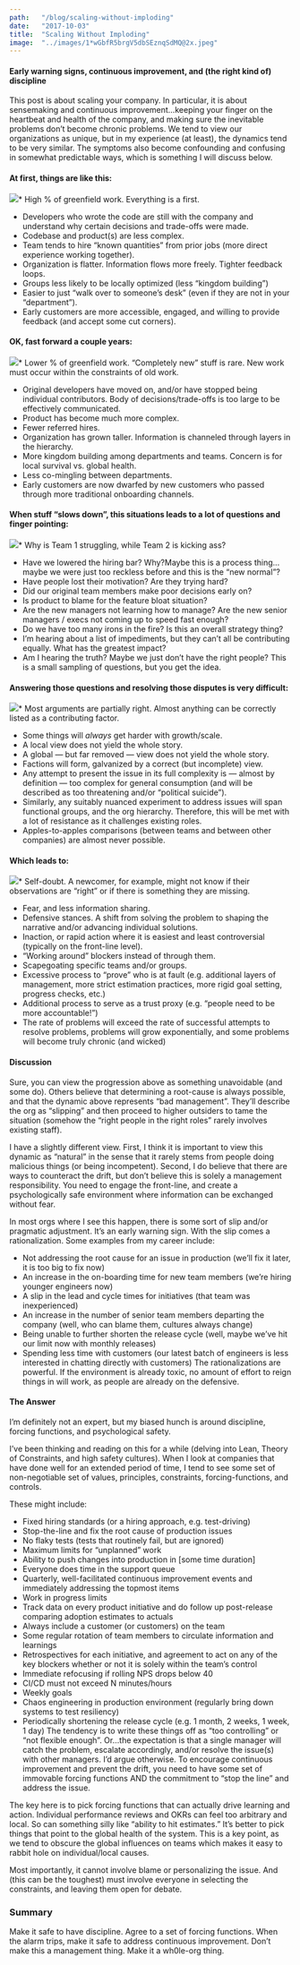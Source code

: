 ```yaml
---
path:	"/blog/scaling-without-imploding"
date:	"2017-10-03"
title:	"Scaling Without Imploding"
image:	"../images/1*wGbfR5brgV5dbSEznqSdMQ@2x.jpeg"
---
```


#### Early warning signs, continuous improvement, and (the right kind of) discipline

This post is about scaling your company. In particular, it is about sensemaking and continuous improvement…keeping your finger on the heartbeat and health of the company, and making sure the inevitable problems don’t become chronic problems. We tend to view our organizations as unique, but in my experience (at least), the dynamics tend to be very similar. The symptoms also become confounding and confusing in somewhat predictable ways, which is something I will discuss below.

#### **At first, things are like this:**

![](../images/1*wGbfR5brgV5dbSEznqSdMQ@2x.jpeg)* High % of greenfield work. Everything is a first.
* Developers who wrote the code are still with the company and understand why certain decisions and trade-offs were made.
* Codebase and product(s) are less complex.
* Team tends to hire “known quantities” from prior jobs (more direct experience working together).
* Organization is flatter. Information flows more freely. Tighter feedback loops.
* Groups less likely to be locally optimized (less “kingdom building”)
* Easier to just “walk over to someone’s desk” (even if they are not in your “department”).
* Early customers are more accessible, engaged, and willing to provide feedback (and accept some cut corners).
#### **OK, fast forward a couple years:**

![](../images/1*xr-Ty5xGmAuDszbo6WpHGQ@2x.jpeg)* Lower % of greenfield work. “Completely new” stuff is rare. New work must occur within the constraints of old work.
* Original developers have moved on, and/or have stopped being individual contributors. Body of decisions/trade-offs is too large to be effectively communicated.
* Product has become much more complex.
* Fewer referred hires.
* Organization has grown taller. Information is channeled through layers in the hierarchy.
* More kingdom building among departments and teams. Concern is for local survival vs. global health.
* Less co-mingling between departments.
* Early customers are now dwarfed by new customers who passed through more traditional onboarding channels.
#### **When stuff “slows down”, this situations leads to a lot of questions and finger pointing:**

![](../images/1*LFzKmbxPiTaJAWqwnYRP1w@2x.jpeg)* Why is Team 1 struggling, while Team 2 is kicking ass?
* Have we lowered the hiring bar? Why?Maybe this is a process thing…maybe we were just too reckless before and this is the “new normal”?
* Have people lost their motivation? Are they trying hard?
* Did our original team members make poor decisions early on?
* Is product to blame for the feature bloat situation?
* Are the new managers not learning how to manage? Are the new senior managers / execs not coming up to speed fast enough?
* Do we have too many irons in the fire? Is this an overall strategy thing?
* I’m hearing about a list of impediments, but they can’t all be contributing equally. What has the greatest impact?
* Am I hearing the truth? Maybe we just don’t have the right people?
This is a small sampling of questions, but you get the idea.

#### Answering those questions and resolving those disputes is very difficult:

![](../images/1*L_3NNTU5eYAMga3u5jQjQA@2x.jpeg)* Most arguments are partially right. Almost anything can be correctly listed as a contributing factor.
* Some things will *always* get harder with growth/scale.
* A local view does not yield the whole story.
* A global — but far removed — view does not yield the whole story.
* Factions will form, galvanized by a correct (but incomplete) view.
* Any attempt to present the issue in its full complexity is — almost by definition — too complex for general consumption (and will be described as too threatening and/or “political suicide”).
* Similarly, any suitably nuanced experiment to address issues will span functional groups, and the org hierarchy. Therefore, this will be met with a lot of resistance as it challenges existing roles.
* Apples-to-apples comparisons (between teams and between other companies) are almost never possible.
#### Which leads to:

![](../images/1*kqf9ixo3nQCTM35QH5BZig@2x.jpeg)* Self-doubt. A newcomer, for example, might not know if their observations are “right” or if there is something they are missing.
* Fear, and less information sharing.
* Defensive stances. A shift from solving the problem to shaping the narrative and/or advancing individual solutions.
* Inaction, or rapid action where it is easiest and least controversial (typically on the front-line level).
* “Working around” blockers instead of through them.
* Scapegoating specific teams and/or groups.
* Excessive process to “prove” who is at fault (e.g. additional layers of management, more strict estimation practices, more rigid goal setting, progress checks, etc.)
* Additional process to serve as a trust proxy (e.g. “people need to be more accountable!”)
* The rate of problems will exceed the rate of successful attempts to resolve problems, problems will grow exponentially, and some problems will become truly chronic (and wicked)
#### Discussion

Sure, you can view the progression above as something unavoidable (and some do). Others believe that determining a root-cause is always possible, and that the dynamic above represents “bad management”. They’ll describe the org as “slipping” and then proceed to higher outsiders to tame the situation (somehow the “right people in the right roles” rarely involves existing staff).

I have a slightly different view. First, I think it is important to view this dynamic as “natural” in the sense that it rarely stems from people doing malicious things (or being incompetent). Second, I do believe that there are ways to counteract the drift, but don’t believe this is solely a management responsibility. You need to engage the front-line, and create a psychologically safe environment where information can be exchanged without fear.

In most orgs where I see this happen, there is some sort of slip and/or pragmatic adjustment. It’s an early warning sign. With the slip comes a rationalization. Some examples from my career include:

* Not addressing the root cause for an issue in production (we’ll fix it later, it is too big to fix now)
* An increase in the on-boarding time for new team members (we’re hiring younger engineers now)
* A slip in the lead and cycle times for initiatives (that team was inexperienced)
* An increase in the number of senior team members departing the company (well, who can blame them, cultures always change)
* Being unable to further shorten the release cycle (well, maybe we’ve hit our limit now with monthly releases)
* Spending less time with customers (our latest batch of engineers is less interested in chatting directly with customers)
The rationalizations are powerful. If the environment is already toxic, no amount of effort to reign things in will work, as people are already on the defensive.

#### The Answer

I’m definitely not an expert, but my biased hunch is around discipline, forcing functions, and psychological safety.

I’ve been thinking and reading on this for a while (delving into Lean, Theory of Constraints, and high safety cultures). When I look at companies that have done well for an extended period of time, I tend to see some set of non-negotiable set of values, principles, constraints, forcing-functions, and controls.

These might include:

* Fixed hiring standards (or a hiring approach, e.g. test-driving)
* Stop-the-line and fix the root cause of production issues
* No flaky tests (tests that routinely fail, but are ignored)
* Maximum limits for “unplanned” work
* Ability to push changes into production in [some time duration]
* Everyone does time in the support queue
* Quarterly, well-facilitated continuous improvement events and immediately addressing the topmost items
* Work in progress limits
* Track data on every product initiative and do follow up post-release comparing adoption estimates to actuals
* Always include a customer (or customers) on the team
* Some regular rotation of team members to circulate information and learnings
* Retrospectives for each initiative, and agreement to act on any of the key blockers whether or not it is solely within the team’s control
* Immediate refocusing if rolling NPS drops below 40
* CI/CD must not exceed N minutes/hours
* Weekly goals
* Chaos engineering in production environment (regularly bring down systems to test resiliency)
* Periodically shortening the release cycle (e.g. 1 month, 2 weeks, 1 week, 1 day)
The tendency is to write these things off as “too controlling” or “not flexible enough”. Or…the expectation is that a single manager will catch the problem, escalate accordingly, and/or resolve the issue(s) with other managers. I’d argue otherwise. To encourage continuous improvement and prevent the drift, you need to have some set of immovable forcing functions AND the commitment to “stop the line” and address the issue.

The key here is to pick forcing functions that can actually drive learning and action. Individual performance reviews and OKRs can feel too arbitrary and local. So can something silly like “ability to hit estimates.” It’s better to pick things that point to the global health of the system. This is a key point, as we tend to obscure the global influences on teams which makes it easy to rabbit hole on individual/local causes.

Most importantly, it cannot involve blame or personalizing the issue. And (this can be the toughest) must involve everyone in selecting the constraints, and leaving them open for debate.

### Summary

Make it safe to have discipline. Agree to a set of forcing functions. When the alarm trips, make it safe to address continuous improvement. Don’t make this a management thing. Make it a wh0le-org thing.

